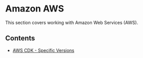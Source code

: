# Amazon AWS

This section covers working with Amazon Web Services (AWS).

## Contents

- [AWS CDK - Specific Versions](./AWS-CDK-Specific-Versions.md)
